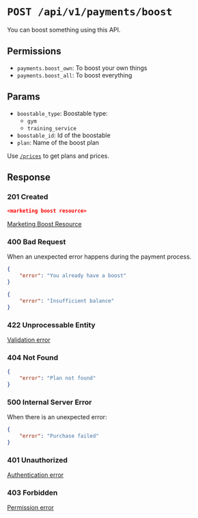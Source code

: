 # `POST /api/v1/payments/boost`
You can boost something using this API.


## Permissions

- `payments.boost_own`: To boost your own things
- `payments.boost_all`: To boost everything

## Params

- `boostable_type`: Boostable type:
    - `gym`
    - `training_service`
- `boostable_id`: Id of the boostable
- `plan`: Name of the boost plan

Use [`/prices`](prices.md) to get plans and prices.

## Response

### 201 Created
```json
<marketing boost resource>
```

[Marketing Boost Resource](marketing_boost.md)

### 400 Bad Request
When an unexpected error happens during the payment process.

```json
{
    "error": "You already have a boost"
}
```

```json
{
    "error": "Insufficient balance"
}
```

### 422 Unprocessable Entity
[Validation error](../_globals/validation-errors.md)

### 404 Not Found
```json
{
    "error": "Plan not found"
}
```

### 500 Internal Server Error
When there is an unexpected error:
```json
{
    "error": "Purchase failed"
}
```

### 401 Unauthorized
[Authentication error](../_globals/authentication-errors.md)

### 403 Forbidden
[Permission error](../_globals/permission-errors.md)
